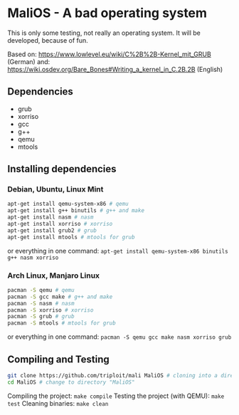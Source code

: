 # MaliOS - A bad operating system

This is only some testing, not really an operating system. It will be developed, because of fun.

Based on: https://www.lowlevel.eu/wiki/C%2B%2B-Kernel_mit_GRUB (German)
and: https://wiki.osdev.org/Bare_Bones#Writing_a_kernel_in_C.2B.2B (English)

## Dependencies

  * grub
  * xorriso
  * gcc
  * g++
  * qemu
  * mtools

## Installing dependencies

### Debian, Ubuntu, Linux Mint

```bash
apt-get install qemu-system-x86 # qemu
apt-get install g++ binutils # g++ and make
apt-get install nasm # nasm
apt-get install xorriso # xorriso
apt-get install grub2 # grub
apt-get install mtools # mtools for grub
```

or everything in one command: `apt-get install qemu-system-x86 binutils g++ nasm xorriso`

### Arch Linux, Manjaro Linux

```bash
pacman -S qemu # qemu
pacman -S gcc make # g++ and make
pacman -S nasm # nasm
pacman -S xorriso # xorriso
pacman -S grub # grub
pacman -S mtools # mtools for grub
```

or everything in one command: `pacman -S qemu gcc make nasm xorriso grub`

## Compiling and Testing

```bash
git clone https://github.com/triploit/mali MaliOS # cloning into a directory calles "MaliOS"
cd MaliOS # change to directory "MaliOS"
```

Compiling the project: `make compile`
Testing the project (with QEMU): `make test`
Cleaning binaries: `make clean`
